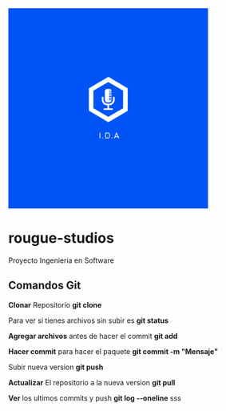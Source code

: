 <img src = "resources/logo.png" width = "400" height = "400">

# rougue-studios
Proyecto Ingenieria en Software 
## Comandos Git
**Clonar** Repositorio **git clone**

Para ver si tienes archivos sin subir es **git status**

**Agregar archivos** antes de hacer el commit **git add**

**Hacer commit** para hacer el paquete **git commit -m "Mensaje"**

Subir nueva version **git push**

**Actualizar** El repositorio a la nueva version **git pull**

**Ver** los ultimos commits y push **git log --oneline** sss



